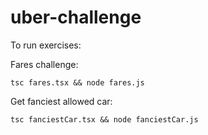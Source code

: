 # uber-challenge

To run exercises:

Fares challenge:

`tsc fares.tsx && node fares.js`

Get fanciest allowed car:

`tsc fanciestCar.tsx && node fanciestCar.js`
